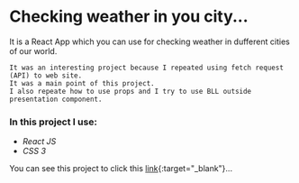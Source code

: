 # Checking weather in you city...

It is a React App which you can use for checking weather in dufferent cities of our world.

```
It was an interesting project because I repeated using fetch request (API) to web site. 
It was a main point of this project.
I also repeate how to use props and I try to use BLL outside presentation component.
```

### In this project I use:

* *React JS*
* *CSS 3*

You can see this project to click this [link](https://olegmorshel.github.io/weatherApp/){:target="\_blank"}...
